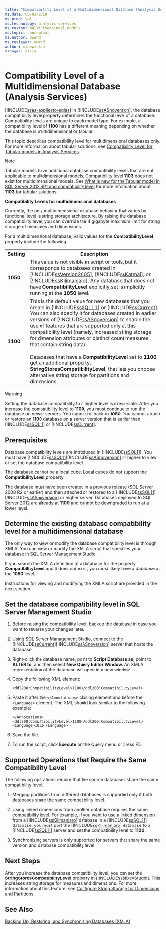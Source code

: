 ```yaml
---
title: "Compatibility Level of a Multidimensional Database (Analysis Services) | Microsoft Docs"
ms.date: 05/02/2018
ms.prod: sql
ms.technology: analysis-services
ms.custom: multidimensional-models
ms.topic: conceptual
ms.author: owend
ms.reviewer: owend
author: minewiskan
manager: kfile
---
```

# Compatibility Level of a Multidimensional Database (Analysis Services)
[!INCLUDE[ssas-appliesto-sqlas](../../includes/ssas-appliesto-sqlas.md)]
  In [!INCLUDE[ssASnoversion](../../includes/ssasnoversion-md.md)], the database compatibility level property determines the functional level of a database. Compatibility levels are unique to each model type. For example, a compatibility level of **1100** has a different meaning depending on whether the database is multidimensional or tabular.  
  
 This topic describes compatibility level for multidimensional databases only. For more information about tabular solutions, see [Compatibility Level for Tabular models in Analysis Services](../../analysis-services/tabular-models/compatibility-level-for-tabular-models-in-analysis-services.md).  
  
> [!NOTE]  
>  Tabular models have additional database compatibility levels that are not applicable to multidimensional models. Compatibility level **1103** does not exist for multidimensional models. See [What is new for the Tabular model in SQL Server 2012 SP1 and compatibility level](https://go.microsoft.com/fwlink/?LinkId=301727) for more information about **1103** for tabular solutions.  
  
 **Compatibility Levels for multidimensional databases**  
  
 Currently, the only multidimensional database behavior that varies by functional level is string storage architecture. By raising the database compatibility level, you can override the 4 gigabyte maximum limit for string storage of measures and dimensions.  
  
 For a multidimensional database, valid values for the **CompatibilityLevel** property include the following:  
  
|Setting|Description|  
|-------------|-----------------|  
|**1050**|This value is not visible in script or tools, but it corresponds to databases created in [!INCLUDE[ssVersion2005](../../includes/ssversion2005-md.md)], [!INCLUDE[ssKatmai](../../includes/sskatmai-md.md)], or [!INCLUDE[ssKilimanjaro](../../includes/sskilimanjaro-md.md)]. Any database that does not have **CompatibilityLevel** explicitly set is implicitly running at the **1050** level.|  
|**1100**|This is the default value for new databases that you create in [!INCLUDE[ssSQL11](../../includes/sssql11-md.md)] or [!INCLUDE[ssCurrent](../../includes/sscurrent-md.md)]. You can also specify it for databases created in earlier versions of [!INCLUDE[ssASnoversion](../../includes/ssasnoversion-md.md)] to enable the use of features that are supported only at this compatibility level (namely, increased string storage for dimension attributes or distinct count measures that contain string data).<br /><br /> Databases that have a **CompatibilityLevel** set to **1100** get an additional property, **StringStoresCompatibilityLevel**, that lets you choose alternative string storage for partitions and dimensions.|  
  
> [!WARNING]  
>  Setting the database compatibility to a higher level is irreversible. After you increase the compatibility level to **1100**, you must continue to run the database on newer servers. You cannot rollback to **1050**. You cannot attach or restore an **1100** database on a server version that is earlier than [!INCLUDE[ssSQL11](../../includes/sssql11-md.md)] or [!INCLUDE[ssCurrent](../../includes/sscurrent-md.md)].  
  
## Prerequisites  
 Database compatibility levels are introduced in [!INCLUDE[ssSQL11](../../includes/sssql11-md.md)]. You must have [!INCLUDE[ssSQL11](../../includes/sssql11-md.md)][!INCLUDE[ssASnoversion](../../includes/ssasnoversion-md.md)] or higher to view or set the database compatibility level.  
  
 The database cannot be a local cube. Local cubes do not support the **CompatibilityLevel** property.  
  
 The database must have been created in a previous release (SQL Server 2008 R2 or earlier) and then attached or restored to a [!INCLUDE[ssSQL11](../../includes/sssql11-md.md)][!INCLUDE[ssASnoversion](../../includes/ssasnoversion-md.md)] or higher server. Databases deployed to SQL Server 2012 are already at **1100** and cannot be downgraded to run at a lower level.  
  
## Determine the existing database compatibility level for a multidimensional database  
 The only way to view or modify the database compatibility level is through XMLA. You can view or modify the XMLA script that specifies your database in SQL Server Management Studio.  
  
 If you search the XMLA definition of a database for the property **CompatibilityLevel** and it does not exist, you most likely have a database at the **1050** level.  
  
 Instructions for viewing and modifying the XMLA script are provided in the next section.  
  
## Set the database compatibility level in SQL Server Management Studio  
  
1.  Before raising the compatibility level, backup the database in case you want to reverse your changes later.  
  
2.  Using SQL Server Management Studio, connect to the [!INCLUDE[ssCurrent](../../includes/sscurrent-md.md)][!INCLUDE[ssASnoversion](../../includes/ssasnoversion-md.md)] server that hosts the database.  
  
3.  Right-click the database name, point to **Script Database as**, point to **ALTER to**, and then select **New Query Editor Window**. An XMLA representation of the database will open in a new window.  
  
4.  Copy the following XML element:  
  
    ```  
    <ddl200:CompatibilityLevel>1100</ddl200:CompatibilityLevel>  
    ```  
  
5.  Paste it after the `</Annotations>` closing element and before the `<Language>` element. The XML should look similar to the following example:  
  
    ```  
    </Annotations>  
    <ddl200:CompatibilityLevel>1100</ddl200:CompatibilityLevel>  
    <Language>1033</Language>  
    ```  
  
6.  Save the file.  
  
7.  To run the script, click **Execute** on the Query menu or press F5.  
  
## Supported Operations that Require the Same Compatibility Level  
 The following operations require that the source databases share the same compatibility level.  
  
1.  Merging partitions from different databases is supported only if both databases share the same compatibility level.  
  
2.  Using linked dimensions from another database requires the same compatibility level. For example, if you want to use a linked dimension from a [!INCLUDE[ssKilimanjaro](../../includes/sskilimanjaro-md.md)] database in a [!INCLUDE[ssSQL11](../../includes/sssql11-md.md)] database, you must port the [!INCLUDE[ssKilimanjaro](../../includes/sskilimanjaro-md.md)] database to a [!INCLUDE[ssSQL11](../../includes/sssql11-md.md)] server and set the compatibility level to **1100**.  
  
3.  Synchronizing servers is only supported for servers that share the same version and database compatibility level.  
  
## Next Steps  
 After you increase the database compatibility level, you can set the **StringStoresCompatibilityLevel** property in [!INCLUDE[ssBIDevStudio](../../includes/ssbidevstudio-md.md)]. This increases string storage for measures and dimensions. For more information about this feature, see [Configure String Storage for Dimensions and Partitions](../../analysis-services/multidimensional-models/configure-string-storage-for-dimensions-and-partitions.md).  
  
## See Also  
 [Backing Up, Restoring, and Synchronizing Databases &#40;XMLA&#41;](../../analysis-services/multidimensional-models-scripting-language-assl-xmla/backing-up-restoring-and-synchronizing-databases-xmla.md)  
  
  
